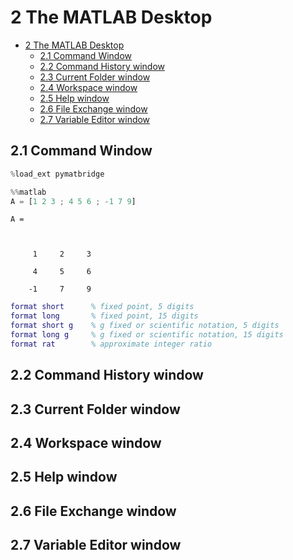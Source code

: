 # 2 The MATLAB Desktop

<!-- toc orderedList:0 depthFrom:1 depthTo:6 -->

* [2 The MATLAB Desktop](#2-the-matlab-desktop)
  * [2.1 Command Window](#21-command-window)
  * [2.2 Command History window](#22-command-history-window)
  * [2.3 Current Folder window](#23-current-folder-window)
  * [2.4 Workspace window](#24-workspace-window)
  * [2.5 Help window](#25-help-window)
  * [2.6 File Exchange window](#26-file-exchange-window)
  * [2.7 Variable Editor window](#27-variable-editor-window)

<!-- tocstop -->


## 2.1 Command Window


```python
%load_ext pymatbridge
```


```python
%%matlab
A = [1 2 3 ; 4 5 6 ; -1 7 9]
```



    A =

         1     2     3
         4     5     6
        -1     7     9




```matlab
format short      % fixed point, 5 digits
format long       % fixed point, 15 digits
format short g    % g fixed or scientific notation, 5 digits
format long g     % g fixed or scientific notation, 15 digits
format rat        % approximate integer ratio
```

## 2.2 Command History window

## 2.3 Current Folder window

## 2.4 Workspace window

## 2.5 Help window

## 2.6 File Exchange window

## 2.7 Variable Editor window
